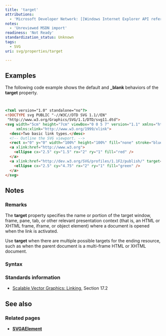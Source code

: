 ```yaml
---
title: 'target'
attributions:
  - 'Microsoft Developer Network: [[Windows Internet Explorer API reference](http://msdn.microsoft.com/en-us/library/ie/hh828809%28v=vs.85%29.aspx) Article]'
notes:
  - 'Unreviewed MSDN import'
readiness: 'Not Ready'
standardization_status: Unknown
tags:
  - SVG
uri: svg/properties/target

---
```

## Examples

The following code example shows the default and **\_blank** behaviors of the **target** property.

``` html


<?xml version="1.0" standalone="no"?>
<!DOCTYPE svg PUBLIC "-//W3C//DTD SVG 1.1//EN"
 "http://www.w3.org/Graphics/SVG/1.1/DTD/svg11.dtd">
<svg width="5cm" height="7cm" viewBox="0 0 5 7" version="1.1" xmlns="http://www.w3.org/2000/svg"
     xmlns:xlink="http://www.w3.org/1999/xlink">
  <desc>Two basic link types.</desc>
  <!-- Outline the SVG viewport. -->
  <rect x="0" y="0" width="100%" height="100%" fill="none" stroke="blue"  stroke-width=".03"/>
  <a xlink:href="http://www.w3.org">
    <ellipse cx="2.5" cy="1.5" rx="2" ry="1" fill="red" />
  </a>
  <a xlink:href="http://dev.w3.org/SVG/profiles/1.1F2/publish/" target="_blank">
    <ellipse cx="2.5" cy="4.75" rx="2" ry="1" fill="green" />
  </a>
</svg>
```

</pre>

## Notes

### Remarks

The **target** property specifies the name or portion of the target window, frame, pane, tab, or other relevant presentation context (that is, an HTML or XHTML frame, iframe, or object element) where a document is opened when the link is activated.

Use **target** when there are multiple possible targets for the ending resource, such as when the parent document is a multi-frame HTML or XHTML document.

### Syntax

### Standards information

-   [Scalable Vector Graphics: Linking](http://go.microsoft.com/fwlink/p/?linkid=199815), Section 17.2

## See also

### Related pages

-   [**SVGAElement**](/svg/elements/a)
